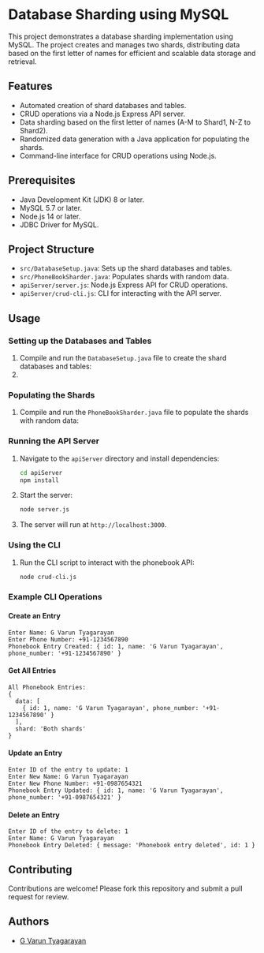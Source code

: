 
# Database Sharding using MySQL

This project demonstrates a database sharding implementation using MySQL. The project creates and manages two shards, distributing data based on the first letter of names for efficient and scalable data storage and retrieval.

## Features

- Automated creation of shard databases and tables.
- CRUD operations via a Node.js Express API server.
- Data sharding based on the first letter of names (A-M to Shard1, N-Z to Shard2).
- Randomized data generation with a Java application for populating the shards.
- Command-line interface for CRUD operations using Node.js.

## Prerequisites

- Java Development Kit (JDK) 8 or later.
- MySQL 5.7 or later.
- Node.js 14 or later.
- JDBC Driver for MySQL.

## Project Structure

- `src/DatabaseSetup.java`: Sets up the shard databases and tables.
- `src/PhoneBookSharder.java`: Populates shards with random data.
- `apiServer/server.js`: Node.js Express API for CRUD operations.
- `apiServer/crud-cli.js`: CLI for interacting with the API server.

## Usage

### Setting up the Databases and Tables

1. Compile and run the `DatabaseSetup.java` file to create the shard databases and tables:
2. 
### Populating the Shards

1. Compile and run the `PhoneBookSharder.java` file to populate the shards with random data:

### Running the API Server

1. Navigate to the `apiServer` directory and install dependencies:
   ```bash
   cd apiServer
   npm install
   ```

2. Start the server:
   ```bash
   node server.js
   ```

3. The server will run at `http://localhost:3000`.

### Using the CLI

1. Run the CLI script to interact with the phonebook API:
   ```bash
   node crud-cli.js
   ```

### Example CLI Operations

#### Create an Entry
```
Enter Name: G Varun Tyagarayan
Enter Phone Number: +91-1234567890
Phonebook Entry Created: { id: 1, name: 'G Varun Tyagarayan', phone_number: '+91-1234567890' }
```

#### Get All Entries
```
All Phonebook Entries:
{
  data: [
    { id: 1, name: 'G Varun Tyagarayan', phone_number: '+91-1234567890' }
  ],
  shard: 'Both shards'
}
```

#### Update an Entry
```
Enter ID of the entry to update: 1
Enter New Name: G Varun Tyagarayan
Enter New Phone Number: +91-0987654321
Phonebook Entry Updated: { id: 1, name: 'G Varun Tyagarayan', phone_number: '+91-0987654321' }
```

#### Delete an Entry
```
Enter ID of the entry to delete: 1
Enter Name: G Varun Tyagarayan
Phonebook Entry Deleted: { message: 'Phonebook entry deleted', id: 1 }
```

## Contributing

Contributions are welcome! Please fork this repository and submit a pull request for review.

## Authors

- [G Varun Tyagarayan](https://varuntyagarayanme.netlify.app/)
